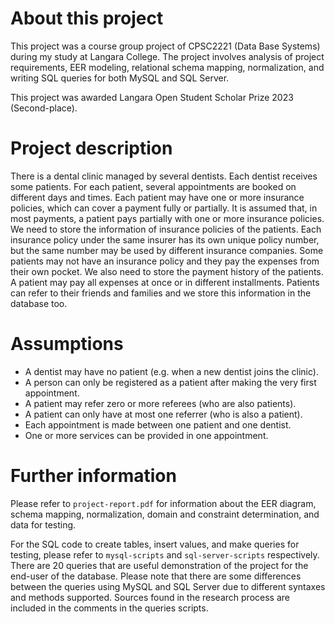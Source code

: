 # About this project

This project was a course group project of CPSC2221 (Data Base Systems) during my study at Langara College. The project involves analysis of project requirements, EER modeling, relational schema mapping, normalization, and writing SQL queries for both MySQL and SQL Server.

This project was awarded Langara Open Student Scholar Prize 2023 (Second-place).

# Project description

There is a dental clinic managed by several dentists. Each dentist receives some patients. For each patient, several appointments are booked on different days and times. Each patient may have one or more insurance policies, which can cover a payment fully or partially. It is assumed that, in most payments, a patient pays partially with one or more insurance policies. We need to store the information of insurance policies of the patients. Each insurance policy under the same insurer has its own unique policy number, but the same number may be used by different insurance companies. Some patients may not have an insurance policy and they pay the expenses from their own pocket. We also need to store the payment history of the patients. A patient may pay all expenses at once or in different installments. Patients can refer to their friends and families and we store this information in the database too.

# Assumptions

- A dentist may have no patient (e.g. when a new dentist joins the clinic).
- A person can only be registered as a patient after making the very first appointment.
- A patient may refer zero or more referees (who are also patients).
- A patient can only have at most one referrer (who is also a patient).
- Each appointment is made between one patient and one dentist.
- One or more services can be provided in one appointment.

# Further information

Please refer to `project-report.pdf` for information about the EER diagram, schema mapping, normalization, domain and constraint determination, and data for testing.

For the SQL code to create tables, insert values, and make queries for testing, please refer to `mysql-scripts` and `sql-server-scripts` respectively. There are 20 queries that are useful demonstration of the project for the end-user of the database. Please note that there are some differences between the queries using MySQL and SQL Server due to different syntaxes and methods supported. Sources found in the research process are included in the comments in the queries scripts.